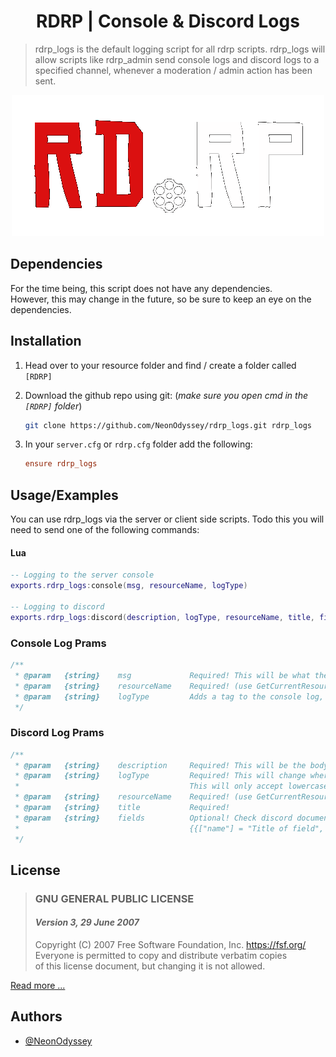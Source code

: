 
<h1 align="center">RDRP | Console & Discord Logs</h1>

> rdrp_logs is the default logging script for all rdrp scripts. 
> rdrp_logs will allow scripts like rdrp_admin send console logs and discord logs to a specified channel, whenever a moderation / admin action has been sent.

<p align="center"><img src="https://github.com/NeonOdyssey/RDRP/blob/main/banner.png?raw=true"></p>

## Dependencies

For the time being, this script does not have any dependencies. <br />
However, this may change in the future, so be sure to keep an eye on the dependencies.


## Installation

1. Head over to your resource folder and find / create a folder called `[RDRP]`
2. Download the github repo using git: (*make sure you open cmd in the `[RDRP]` folder*)
    
    ```bash
    git clone https://github.com/NeonOdyssey/rdrp_logs.git rdrp_logs
    ```

3. In your `server.cfg` or `rdrp.cfg` folder add the following:

    ```cfg
    ensure rdrp_logs 
    ```
    
## Usage/Examples

You can use rdrp_logs via the server or client side scripts. Todo this you will need to send one of the following commands:

#### Lua
```lua
-- Logging to the server console
exports.rdrp_logs:console(msg, resourceName, logType) 

-- Logging to discord
exports.rdrp_logs:discord(description, logType, resourceName, title, fields) 
```

### Console Log Prams
```js
/**
 * @param   {string}    msg             Required! This will be what the console outputs as the main message
 * @param   {string}    resourceName    Required! (use GetCurrentResourceName() to get the resource name)
 * @param   {string}    logType         Adds a tag to the console log, if none selected no tag will be added;"debug" (only if debug is enabled), "info", "warn", "error"
 */
```

### Discord Log Prams
```js
/**
 * @param   {string}    description     Required! This will be the body of the
 * @param   {string}    logType         Required! This will change where the log will be sent, check out the Config to configure.
 *                                      This will only accept lowercase string values.
 * @param   {string}    resourceName    Required! (use GetCurrentResourceName() to get the resource name)
 * @param   {string}    title           Required! 
 * @param   {string}    fields          Optional! Check discord documentation for embed fields. An example of 2 fields:
 *                                      {{["name"] = "Title of field", ["value"] = "some more text"}, {["name"] = "Title of field2", ["value"] = "even more text"}}} 
 */
```

## License


> ### GNU GENERAL PUBLIC LICENSE
> #### *Version 3, 29 June 2007*
> Copyright (C) 2007 Free Software Foundation, Inc. <https://fsf.org/>    <br />
> Everyone is permitted to copy and distribute verbatim copies            <br />
> of this license document, but changing it is not allowed.               <br />

[Read more ...](https://github.com/NeonOdyssey/rdrp_logs/blob/master/LICENSE)

## Authors

- [@NeonOdyssey](https://www.github.com/NeonOdyssey)
